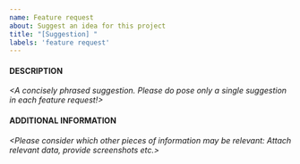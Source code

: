 ```yaml
---
name: Feature request
about: Suggest an idea for this project
title: "[Suggestion] "
labels: 'feature request'
---
```


#### DESCRIPTION
*\<A concisely phrased suggestion.  Please do pose only a single suggestion in each feature request!\>*

#### ADDITIONAL INFORMATION
*\<Please consider which other pieces of information may be relevant: Attach relevant data, provide screenshots etc.\>*

